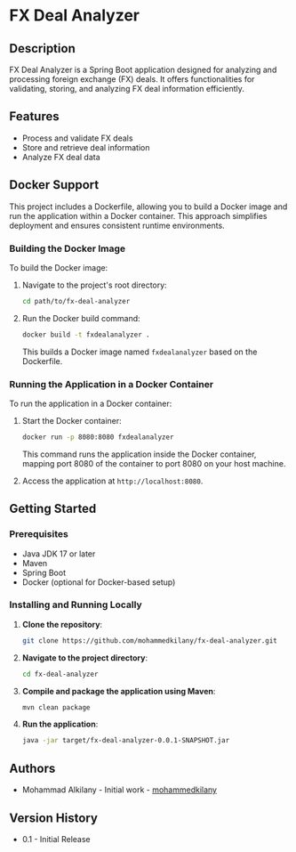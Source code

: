 # FX Deal Analyzer

## Description

FX Deal Analyzer is a Spring Boot application designed for analyzing and processing foreign exchange (FX) deals. It offers functionalities for validating, storing, and analyzing FX deal information efficiently.

## Features

- Process and validate FX deals
- Store and retrieve deal information
- Analyze FX deal data

## Docker Support

This project includes a Dockerfile, allowing you to build a Docker image and run the application within a Docker container. This approach simplifies deployment and ensures consistent runtime environments.

### Building the Docker Image

To build the Docker image:

1. Navigate to the project's root directory:

   ```bash
   cd path/to/fx-deal-analyzer
   ```

2. Run the Docker build command:

   ```bash
   docker build -t fxdealanalyzer .
   ```

   This builds a Docker image named `fxdealanalyzer` based on the Dockerfile.

### Running the Application in a Docker Container

To run the application in a Docker container:

1. Start the Docker container:

   ```bash
   docker run -p 8080:8080 fxdealanalyzer
   ```

   This command runs the application inside the Docker container, mapping port 8080 of the container to port 8080 on your host machine.

2. Access the application at `http://localhost:8080`.

## Getting Started

### Prerequisites

- Java JDK 17 or later
- Maven
- Spring Boot
- Docker (optional for Docker-based setup)

### Installing and Running Locally

1. **Clone the repository**:

   ```bash
   git clone https://github.com/mohammedkilany/fx-deal-analyzer.git
   ```

2. **Navigate to the project directory**:

   ```bash
   cd fx-deal-analyzer
   ```

3. **Compile and package the application using Maven**:

   ```bash
   mvn clean package
   ```

4. **Run the application**:

   ```bash
   java -jar target/fx-deal-analyzer-0.0.1-SNAPSHOT.jar
   ```

## Authors

- Mohammad Alkilany - Initial work - [mohammedkilany](https://github.com/mohammedkilany)

## Version History

- 0.1 - Initial Release
